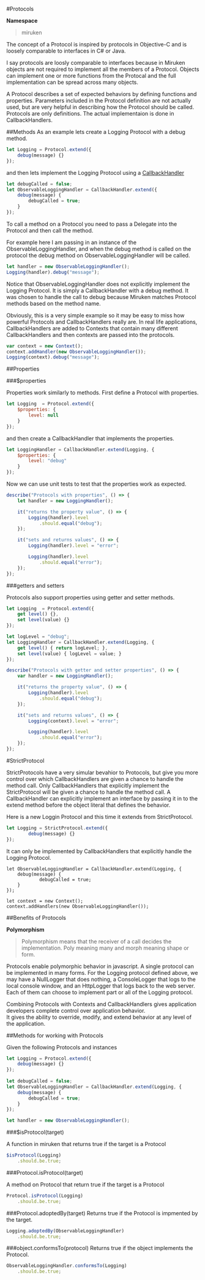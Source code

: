 #Protocols

**Namespace**
>miruken

The concept of a Protocol is inspired by protocols in Objective-C and is loosely comparable to interfaces in C# or Java.

I say protocols are loosly comparable to interfaces because in Miruken objects are not required to implement all the members of a Protocol.
Objects can implement one or more functions from the Protocal and the full implementation can be spread across many objects.

A Protocol describes a set of expected behaviors by defining functions and properties. 
Parameters included in the Protocol definition are not actually used, but are very helpful in describing how the Protocol should be called.
Protocols are only definitions.
The actual implementaion is done in CallbackHandlers.

##Methods
As an example lets create a Logging Protocol with a debug method.

```JavaScript
let Logging = Protocol.extend({
	debug(message) {}
});
```

and then lets implement the Logging Protocol using a [CallbackHandler](CallbackHandler.md)

```JavaScript
let debugCalled = false;
let ObservableLoggingHandler = CallbackHandler.extend({
	debug(message) {
		debugCalled = true;
	}
});  
```

To call a method on a Protocol you need to pass a Delegate into the Protocol 
and then call the method.

For example here I am passing in an instance of the ObservableLoggingHandler,
and when the debug method is called on the protocol
the debug method on ObservableLoggingHandler will be called.

```JavaScript
let handler = new ObservableLoggingHandler();
Logging(handler).debug("message");
```
Notice that ObservableLoggingHandler does not explicitly implement the Logging Protocol.
It is simply a CallbackHandler with a debug method.
It was chosen to handle the call to debug because Miruken matches
Protocol methods based on the method name.

Obviously, this is a very simple example so it may be easy to miss how powerful Protocols and CallbackHandlers really are.
In real life applications, CallbackHandlers are added to Contexts that contain many different CallbackHandlers and then contexts are passed into the protocols.

```JavaScript
var context = new Context();
context.addHandler(new ObservableLoggingHandler());
Logging(context).debug("message");

```

##Properties

###$properties

Properties work similarly to methods.  First define a Protocol with properties.

```JavaScript
let Logging  = Protocol.extend({
    $properties: {
        level: null
    }
});
```

and then create a CallbackHandler that implements the properties.

```JavaScript
let LoggingHandler = CallbackHandler.extend(Logging, {
    $properties: {
        level: "debug" 
    }
});
```

Now we can use unit tests to test that the properties work as expected.

```JavaScript
describe("Protocols with properties", () => {
    let handler = new LoggingHandler();

    it("returns the property value", () => {
        Logging(handler).level
            .should.equal("debug");
    });

    it("sets and returns values", () => {
        Logging(handler).level = "error";

        Logging(handler).level
            .should.equal("error");
    });
});
```

###getters and setters

Protocols also support properties using getter and setter methods.

```JavaScript
let Logging  = Protocol.extend({
    get level() {},
    set level(value) {}
});

let logLevel = "debug";
let LoggingHandler = CallbackHandler.extend(Logging, {
    get level() { return logLevel; },
    set level(value) { logLevel = value; }
});

```

```JavaScript
describe("Protocols with getter and setter properties", () => {
    var handler = new LoggingHandler();

    it("returns the property value", () => {
        Logging(handler).level
            .should.equal("debug");
    });

    it("sets and returns values", () => {
        Logging(context).level = "error";

        Logging(handler).level
            .should.equal("error");
    });
});
```
#StrictProtocol

StrictProtocols have a very simular bevahior to Protocols, 
but give you more control over which CallbackHandlers are given a chance to handle the method call.
Only CallbackHandlers that explicitly implement the StrictProtocol will be given a chance to handle the method call.
A CallbackHandler can explicitly implement an interface by passing it in to the extend method before the object literal
that defines the behavior.

Here is a new Loggin Protocol and this time it extends from StrictProtocol.

```JavaScript
let Logging = StrictProtocol.extend({
        debug(message) {}
});
```

It can only be implemented by CallbackHandlers that explicitly handle the Logging Protocol.

```
let ObservableLoggingHandler = CallbackHandler.extend(Logging, {
    debug(message) {
            debugCalled = true;
    }
});   

let context = new Context();
context.addHandlers(new ObservableLoggingHandler());
```

##Benefits of Protocols

**Polymorphism**
>Polymorphism means that the receiver of a call decides the implementation. 
>Poly meaning many and morph meaning shape or form.

Protocols enable polymorphic behavior in javascript. A single protocol can be implemented in many forms.
For the Logging protocol defined above, we may have a NullLogger that does nothing, a ConsoleLogger that logs to the local console window, 
and an HttpLogger that logs back to the web server. Each of them can choose to implement part or all of the Logging protocol.  

Combining Protocols with Contexts and CallbackHandlers gives application developers complete control over application behavior.  
It gives the ability to override, modify, and extend behavior at any level of the application.

##Methods for working with Protocols

Given the following Protocols and instances

```JavaScript
let Logging = Protocol.extend({
    debug(message) {}
});
        
let debugCalled = false;
let ObservableLoggingHandler = CallbackHandler.extend(Logging, {
    debug(message) {
        debugCalled = true;
    }
});   

let handler = new ObservableLoggingHandler();
```

###$isProtocol(target) 

A function in miruken that returns true if the target is a Protocol

```JavaScript
$isProtocol(Logging)
    .should.be.true;
```

###Protocol.isProtocol(target)

A method on Protocol that return true if the target is a Protocol

```JavaScript
Protocol.isProtocol(Logging)
    .should.be.true;
```

###Protocol.adoptedBy(target)
Returns true if the Protocol is impmented by the target.

```JavaScript
Logging.adoptedBy(ObservableLoggingHandler)
    .should.be.true;
```
###object.conformsTo(protocol)
Returns true if the object implements the Protocol.

```JavaScript
ObservableLoggingHandler.conformsTo(Logging)
    .should.be.true;
```

